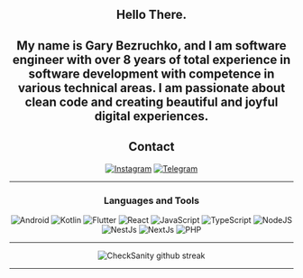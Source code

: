 <div align="center">

## Hello There.
My name is Gary Bezruchko, and I am software engineer with over 8 years of total experience in software development with competence in various technical areas.
I am passionate about clean code and creating beautiful and joyful digital experiences.
-------------------

## Contact
<a href="https://instagram.com/CheckSanity/" target="_blank">![Instagram](https://s3.timeweb.com/890fdb6a-sanity/static/sanity/github/assets/instagram.svg)</a> <a href="https://t.me/CheckSanity" target="_blank">![Telegram](https://s3.timeweb.com/890fdb6a-sanity/static/sanity/github/assets/telegram.svg)</a>

-------------------

### Languages and Tools
![Android](https://s3.timeweb.com/890fdb6a-sanity/static/sanity/github/assets/android.svg) ![Kotlin](https://s3.timeweb.com/890fdb6a-sanity/static/sanity/github/assets/kotlin.svg) ![Flutter](https://s3.timeweb.com/890fdb6a-sanity/static/sanity/github/assets/flutter.svg) ![React](https://s3.timeweb.com/890fdb6a-sanity/static/sanity/github/assets/react.svg) ![JavaScript](https://s3.timeweb.com/890fdb6a-sanity/static/sanity/github/assets/javascript.svg) ![TypeScript](https://s3.timeweb.com/890fdb6a-sanity/static/sanity/github/assets/typescript.svg) ![NodeJS](https://s3.timeweb.com/890fdb6a-sanity/static/sanity/github/assets/nodejs.svg) ![NestJs](https://s3.timeweb.com/890fdb6a-sanity/static/sanity/github/assets/nestjs.svg) ![NextJs](https://s3.timeweb.com/890fdb6a-sanity/static/sanity/github/assets/nextjs.svg) ![PHP](https://s3.timeweb.com/890fdb6a-sanity/static/sanity/github/assets/php.svg)

-------------------
![CheckSanity github streak](https://github-readme-streak-stats.herokuapp.com/?user=CheckSanity&theme=vue-dark&include_all_commits=true&count_private=true&hide_border=true)

-----
</div>
